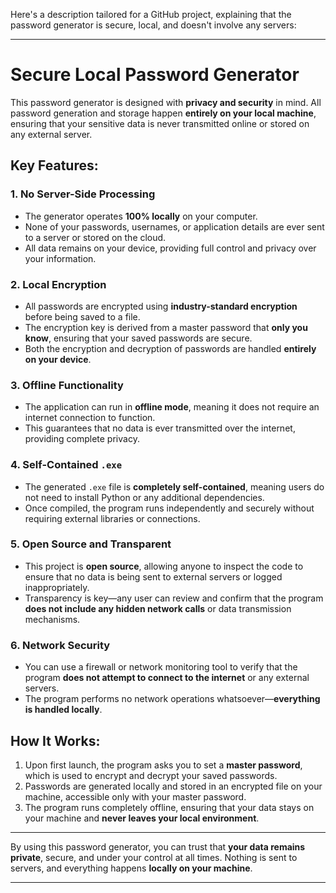 Here's a description tailored for a GitHub project, explaining that the password generator is secure, local, and doesn't involve any servers:

---

# Secure Local Password Generator

This password generator is designed with **privacy and security** in mind. All password generation and storage happen **entirely on your local machine**, ensuring that your sensitive data is never transmitted online or stored on any external server.

## Key Features:

### 1. **No Server-Side Processing**
- The generator operates **100% locally** on your computer.
- None of your passwords, usernames, or application details are ever sent to a server or stored on the cloud.
- All data remains on your device, providing full control and privacy over your information.

### 2. **Local Encryption**
- All passwords are encrypted using **industry-standard encryption** before being saved to a file.
- The encryption key is derived from a master password that **only you know**, ensuring that your saved passwords are secure.
- Both the encryption and decryption of passwords are handled **entirely on your device**.

### 3. **Offline Functionality**
- The application can run in **offline mode**, meaning it does not require an internet connection to function. 
- This guarantees that no data is ever transmitted over the internet, providing complete privacy.

### 4. **Self-Contained `.exe`**
- The generated `.exe` file is **completely self-contained**, meaning users do not need to install Python or any additional dependencies.
- Once compiled, the program runs independently and securely without requiring external libraries or connections.

### 5. **Open Source and Transparent**
- This project is **open source**, allowing anyone to inspect the code to ensure that no data is being sent to external servers or logged inappropriately.
- Transparency is key—any user can review and confirm that the program **does not include any hidden network calls** or data transmission mechanisms.

### 6. **Network Security**
- You can use a firewall or network monitoring tool to verify that the program **does not attempt to connect to the internet** or any external servers.
- The program performs no network operations whatsoever—**everything is handled locally**.

## How It Works:
1. Upon first launch, the program asks you to set a **master password**, which is used to encrypt and decrypt your saved passwords.
2. Passwords are generated locally and stored in an encrypted file on your machine, accessible only with your master password.
3. The program runs completely offline, ensuring that your data stays on your machine and **never leaves your local environment**.

---

By using this password generator, you can trust that **your data remains private**, secure, and under your control at all times. Nothing is sent to servers, and everything happens **locally on your machine**.

---

